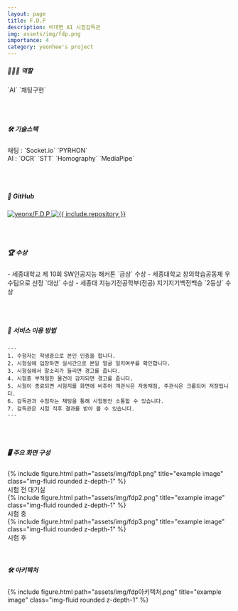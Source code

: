 ```yaml
---
layout: page
title: F.D.P
description: 비대면 AI 시험감독관
img: assets/img/fdp.png
importance: 4
category: yeonhee's project
---
```



<h5>👩🏻‍💻 역할 </h5> `AI` `채팅구현` 

<br/><br/>
<h5>🛠 기술스택 </h5> 
채팅 : `Socket.io` `PYRHON` <br/>
AI : `OCR` `STT` `Homography` `MediaPipe` <br/>

<br/><br/>
<h5>📌 GitHub</h5>
<div class="row">
<div class="repo p-2 text-center">
  <a href="https://github.com/yeonx/F.D.P">
    <img class="repo-img-light w-100" alt="yeonx/F.D.P" src="https://github-readme-stats.vercel.app/api/pin/?username=yeonx&repo=F.D.P&theme={{ site.repo_theme_light }}&show_owner=true">
    <img class="repo-img-dark w-100" alt="{{ include.repository }}" src="https://github-readme-stats.vercel.app/api/pin/?username=yeonx&repo=F.D.P&theme={{ site.repo_theme_dark }}&show_owner=true">
  </a>
  </div>
</div>

<br/><br/>
<h5>🏆 수상</h5>
- 세종대학교 제 10회 SW인공지능 해커톤 `금상` 수상
- 세종대학교 창의학습공동체 우수팀으로 선정 `대상` 수상
- 세종대 지능기전공학부(전공) 지기지기백전백승 `2등상` 수상

<br/><br/>
<h5>📌 서비스 이용 방법</h5>

    ---
    1. 수험자는 학생증으로 본인 인증을 합니다.
    2. 시험실에 입장하면 실시간으로 본일 얼굴 일치여부를 확인합니다.
    3. 시험실에서 말소리가 들리면 경고를 줍니다.
    4. 시험중 부적절한 물건이 감지되면 경고를 줍니다.
    5. 시험이 종료되면 시험지를 화면에 비추어 객관식은 자동채점, 주관식은 크롭되어 저장됩니다.
    6. 감독관과 수험자는 채팅을 통해 시험동안 소통할 수 있습니다.
    7. 감독관은 시험 직후 결과를 받아 볼 수 있습니다.
    ---

<br/><br/>

<h5>🖥️ 주요 화면 구성</h5>

<div class="row">
    <div class="col-sm mt-3 mt-md-0">
        {% include figure.html path="assets/img/fdp1.png" title="example image" class="img-fluid rounded z-depth-1" %}
    </div>
</div>
<div class="caption">
    시험 전 대기실
</div>
<div class="row">
    <div class="col-sm mt-3 mt-md-0">
        {% include figure.html path="assets/img/fdp2.png" title="example image" class="img-fluid rounded z-depth-1" %}
    </div>
</div>
<div class="caption">
    시험 중
</div>
<div class="row">
    <div class="col-sm mt-3 mt-md-0">
        {% include figure.html path="assets/img/fdp3.png" title="example image" class="img-fluid rounded z-depth-1" %}
    </div>
</div>
<div class="caption">
    시험 후
</div>
<br/><br/>
<h5>🛠️ 아키텍처</h5>
<div class="row">
    <div class="col-sm mt-4 mt-md-0">
        {% include figure.html path="assets/img/fdp아키텍처.png" title="example image" class="img-fluid rounded z-depth-1" %}
    </div>
</div>
